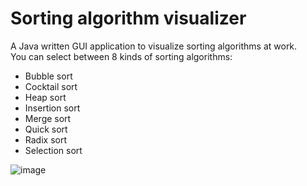 # Sorting algorithm visualizer 

A Java written GUI application to visualize sorting algorithms at work.  
You can select between 8 kinds of sorting algorithms:
* Bubble sort
* Cocktail sort
* Heap sort
* Insertion sort
* Merge sort
* Quick sort
* Radix sort
* Selection sort


![image](https://github.com/FilippoCavalieri/sorting-algorithm-visualizer/assets/102852466/92c0a246-1679-4100-85ea-43d5535b864c)

